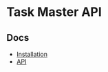 # Task Master API

## Docs
* [Installation](https://docs.google.com/document/d/1rLc5Zks5r1OR-moBoHxnpPMa3fIOEboHZOhcHsYjneM/edit?usp=sharing)
* [API](https://docs.google.com/document/d/1jfMEacwn50JzbRaHKqye8fby92CE4_obN1M1PUD1f8I/edit?usp=sharing)
